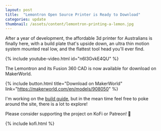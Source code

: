 ```yaml
---
layout: post
title:  "Lemontron Open Source Printer is Ready to Download"
categories: update
thumbnail: /assets/content/lemontron-printing-a-lemon.jpg
---
```


After a year of development, the affordable 3d printer for Australians is finally here, with a build plate that's upside
down, an ultra thin motion system mounted real low, and the flattest tool head you'll ever find.

{% include youtube-video.html id="n6l3GvkE4QU" %}

The Lemontron and its Fusion 360 CAD is now available for download on MakerWorld.

{% include button.html title="Download on MakerWorld" link="https://makerworld.com/en/models/908050" %}

I'm working on the [build guide](/lemontron/), but in the mean time feel free to poke around the site, there is a lot to explore!

Please consider supporting the project on KoFi or Patreon! 🍋

{% include kofi.html %}